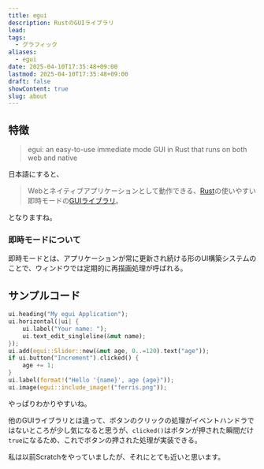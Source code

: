 ```yaml
---
title: egui
description: RustのGUIライブラリ
lead: 
tags:
  - グラフィック
aliases:
  - egui
date: 2025-04-10T17:35:48+09:00
lastmod: 2025-04-10T17:35:48+09:00
draft: false
showContent: true
slug: about
---
```

## 特徴
> egui: an easy-to-use immediate mode GUI in Rust that runs on both web and native

日本語にすると、

> Webとネイティブアプリケーションとして動作できる、[Rust](../../lang/Rust/Rust.md)の使いやすい即時モードの[GUIライブラリ](../GUIライブラリ.md)。

となりますね。

### 即時モードについて
即時モードとは、アプリケーションが常に更新され続ける形のUI構築システムのことで、ウィンドウでは定期的に再描画処理が呼ばれる。

## サンプルコード
```rust
ui.heading("My egui Application");
ui.horizontal(|ui| {
    ui.label("Your name: ");
    ui.text_edit_singleline(&mut name);
});
ui.add(egui::Slider::new(&mut age, 0..=120).text("age"));
if ui.button("Increment").clicked() {
    age += 1;
}
ui.label(format!("Hello '{name}', age {age}"));
ui.image(egui::include_image!("ferris.png"));
```

やっぱりわかりやすいね。

他のGUIライブラリとは違って、ボタンのクリックの処理がイベントハンドラではないところが少し気になると思うが、`clicked()`はボタンが押された瞬間だけ`true`になるため、これでボタンの押された処理が実装できる。

私は以前Scratchをやっていましたが、それにとても近いと思います。

